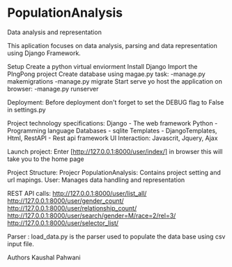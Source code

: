 # PopulationAnalysis
Data analysis and representation

This aplication focuses on data analysis, parsing and data representation using Django Framework.

Setup 
  Create a python virtual enviorment 
  Install Django
  Import the PIngPong project 
  Create database using magae.py task: 
    -manage.py makemigrations 
    -manage.py migrate 
  Start serve yo host the application on browser: -manage.py runserver

Deployment: Before deployment don't forget to set the DEBUG flag to False in settings.py

Project technology specifications: 
  Django - The web framework 
  Python - Programming language 
  Databases - sqlite 
  Templates - DjangoTemplates, Html, 
  RestAPI - Rest api framework
  UI Interaction: Javascrit, Jquery, Ajax  

Launch project: Enter [http://127.0.0.1:8000/user/index/] in browser this will take you to the home page

Project Structure: 
  Projecr PopulationAnalysis: Contains project setting and url mapings.
  User: Manages data handling and representation

REST API calls:
http://127.0.0.1:8000/user/list_all/
http://127.0.0.1:8000/user/gender_count/
http://127.0.0.1:8000/user/relationship_count/
http://127.0.0.1:8000/user/search/gender=M/race=2/rel=3/
http://127.0.0.1:8000/user/selector_list/

Parser : load_data.py is the parser used to populate the data base using csv input file.

Authors Kaushal Pahwani
